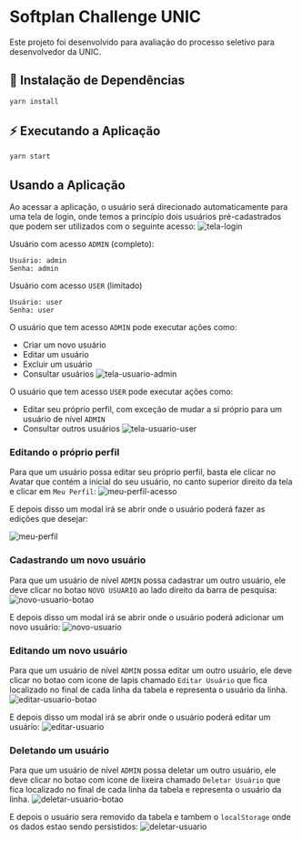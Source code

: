 # Softplan Challenge UNIC

Este projeto foi desenvolvido para avaliação do processo seletivo para desenvolvedor da UNIC.

## 🚀 Instalação de Dependências

```bash
yarn install
```

## ⚡️ Executando a Aplicação

```bash
yarn start
```

## Usando a Aplicação

Ao acessar a aplicação, o usuário será direcionado automaticamente para uma tela de login, onde temos a princípio dois usuários pré-cadastrados que podem ser utilizados com o seguinte acesso:
![tela-login](docs/images/tela-login.jpeg)

Usuário com acesso `ADMIN` (completo):

```
Usuário: admin
Senha: admin
```

Usuário com acesso `USER` (limitado)

```
Usuário: user
Senha: user
```

O usuário que tem acesso `ADMIN` pode executar ações como:

- Criar um novo usuário
- Editar um usuário
- Excluir um usuário
- Consultar usuários
  ![tela-usuario-admin](docs/images/tela-usuario-admin.jpeg)

O usuário que tem acesso `USER` pode executar ações como:

- Editar seu próprio perfil, com exceção de mudar a si próprio para um usuário de nível `ADMIN`
- Consultar outros usuários
  ![tela-usuario-user](docs/images/tela-usuario-user.jpeg)

### Editando o próprio perfil

Para que um usuário possa editar seu próprio perfil, basta ele clicar no Avatar que contém a inicial do seu usuário, no canto superior direito da tela e clicar em `Meu Perfil`:
![meu-perfil-acesso](docs/images/meu-perfil-acesso.jpeg)

E depois disso um modal irá se abrir onde o usuário poderá fazer as edições que desejar:

![meu-perfil](docs/images/meu-perfil.jpeg)

### Cadastrando um novo usuário

Para que um usuário de nível `ADMIN` possa cadastrar um outro usuário, ele deve clicar no botao `NOVO USUARIO` ao lado direito da barra de pesquisa:
![novo-usuario-botao](docs/images/novo-usuario-botao.jpeg)

E depois disso um modal irá se abrir onde o usuário poderá adicionar um novo usuário:
![novo-usuario](docs/images/novo-usuario.jpeg)

### Editando um novo usuário

Para que um usuário de nível `ADMIN` possa editar um outro usuário, ele deve clicar no botao com icone de lapis chamado `Editar Usuário` que fica localizado no final de cada linha da tabela e representa o usuário da linha.
![editar-usuario-botao](docs/images/editar-usuario-botao.jpeg)

E depois disso um modal irá se abrir onde o usuário poderá editar um usuário:
![editar-usuario](docs/images/editar-usuario.jpeg)

### Deletando um usuário

Para que um usuário de nível `ADMIN` possa deletar um outro usuário, ele deve clicar no botao com icone de lixeira chamado `Deletar Usuário` que fica localizado no final de cada linha da tabela e representa o usuário da linha.
![deletar-usuario-botao](docs/images/deletar-usuario-botao.jpeg)

E depois o usuário sera removido da tabela e tambem o `localStorage` onde os dados estao sendo persistidos:
![deletar-usuario](docs/images/deletar-usuario.jpeg)
